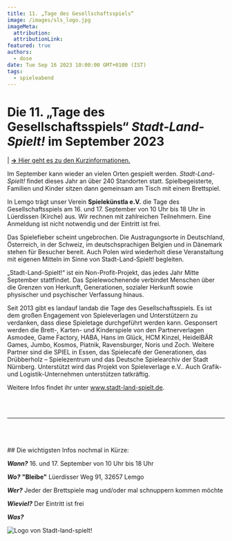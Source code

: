 ```yaml
---
title: 11. „Tage des Gesellschaftsspiels“
image: /images/sls_logo.jpg
imageMeta:
  attribution:
  attributionLink:
featured: true
authors:
  - dose
date: Tue Sep 16 2023 10:00:00 GMT+0100 (IST)
tags:
  - spieleabend
---
```


# Die 11. „Tage des Gesellschaftsspiels“ *Stadt-Land-Spielt!* im September 2023

| <a href="#tldr">**→** Hier geht es zu den Kurzinformationen.</a>

Im September kann wieder an vielen Orten gespielt werden. *Stadt-Land-Spielt!* findet dieses Jahr an über 240 Standorten statt. Spielbegeisterte, Familien und Kinder sitzen dann gemeinsam am Tisch mit einem Brettspiel.

In Lemgo trägt unser Verein **Spielekünstla e.V.** die Tage des Gesellschaftsspiels am 16. und 17. September von 10 Uhr bis 18 Uhr in Lüerdissen (Kirche) aus. Wir rechnen mit zahlreichen Teilnehmern. Eine Anmeldung ist nicht notwendig und der Eintritt ist frei.

Das Spielefieber scheint ungebrochen. Die Austragungsorte in Deutschland, Österreich, in der Schweiz, im deutschsprachigen Belgien und in Dänemark stehen für Besucher bereit. Auch Polen wird wiederholt diese Veranstaltung mit eigenen Mitteln im Sinne von Stadt-Land-Spielt! begleiten.

„Stadt-Land-Spielt!“ ist ein Non-Profit-Projekt, das jedes Jahr Mitte September stattfindet. Das Spielewochenende verbindet Menschen über die Grenzen von Herkunft, Generationen, sozialer Herkunft sowie physischer und psychischer Verfassung hinaus.

Seit 2013 gibt es landauf landab die Tage des Gesellschaftsspiels. Es ist dem großen Engagement von Spieleverlagen und Unterstützern zu verdanken, dass diese Spieletage durchgeführt werden kann. Gesponsert werden die Brett-, Karten- und Kinderspiele von den Partnerverlagen Asmodee, Game Factory, HABA, Hans im Glück, HCM Kinzel, HeidelBÄR Games, Jumbo, Kosmos, Piatnik, Ravensburger, Noris und Zoch. Weitere Partner sind die SPIEL in Essen, das Spielecafé der Generationen, das Drübberholz – Spielezentrum und das Deutsche Spielearchiv der Stadt Nürnberg. Unterstützt wird das Projekt von Spieleverlage e.V.. Auch Grafik- und Logistik-Unternehmen unterstützen tatkräftig.

Weitere Infos findet ihr unter <a href="www.stadt-land-spielt.de">www.stadt-land-spielt.de</a>.

<br>
<br>
<hr id="tldr">
<br>
<br>
<br>
## Die wichtigsten Infos nochmal in Kürze:

***Wann?*** 16. und 17. September von 10 Uhr bis 18 Uhr

***Wo?*** __"Bleibe"__ Lüerdisser Weg 91, 32657 Lemgo

***Wer?*** Jeder der Brettspiele mag und/oder mal schnuppern kommen möchte

***Wieviel?*** Der Eintritt ist frei

***Was?***

![Logo von Stadt-land-spielt!](/images/sls_logo_small.png)
